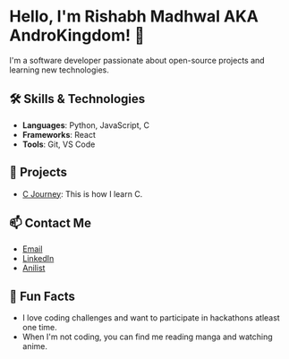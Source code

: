 # Hello, I'm Rishabh Madhwal AKA AndroKingdom! 👋
I'm a software developer passionate about open-source projects and learning new technologies.

## 🛠️ Skills & Technologies
- **Languages**: Python, JavaScript, C
- **Frameworks**: React
- **Tools**: Git, VS Code

## 🚀 Projects
- [C Journey](https://github.com/androkingdom/C-Journey): This is how I learn C.

## 📫 Contact Me
- [Email](mailto:androkingdom1@example.com)
- [LinkedIn](https://www.linkedin.com/in/rishabh-madhwal-577946323)
- [Anilist](https://anilist.co/user/androkingdom)
<!-- - [Portfolio](https://johndoe.com) -->

## 🌱 Fun Facts
- I love coding challenges and want to participate in hackathons atleast one time.
- When I'm not coding, you can find me reading manga and watching anime.
